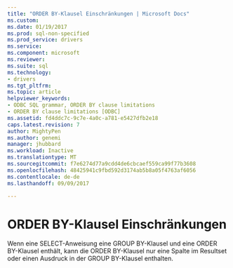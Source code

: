 ```yaml
---
title: "ORDER BY-Klausel Einschränkungen | Microsoft Docs"
ms.custom: 
ms.date: 01/19/2017
ms.prod: sql-non-specified
ms.prod_service: drivers
ms.service: 
ms.component: microsoft
ms.reviewer: 
ms.suite: sql
ms.technology:
- drivers
ms.tgt_pltfrm: 
ms.topic: article
helpviewer_keywords:
- ODBC SQL grammar, ORDER BY clause limitations
- ORDER BY clause limitations [ODBC]
ms.assetid: fd4ddc7c-9c7e-4a0c-a781-e5427dfb2e18
caps.latest.revision: 7
author: MightyPen
ms.author: genemi
manager: jhubbard
ms.workload: Inactive
ms.translationtype: MT
ms.sourcegitcommit: f7e6274d77a9cdd4de6cbcaef559ca99f77b3608
ms.openlocfilehash: 48425941c9fbd592d3174ab5b8a05f4763af6056
ms.contentlocale: de-de
ms.lasthandoff: 09/09/2017

---
```

# <a name="order-by-clause-limitations"></a>ORDER BY-Klausel Einschränkungen
Wenn eine SELECT-Anweisung eine GROUP BY-Klausel und eine ORDER BY-Klausel enthält, kann die ORDER BY-Klausel nur eine Spalte im Resultset oder einen Ausdruck in der GROUP BY-Klausel enthalten.

